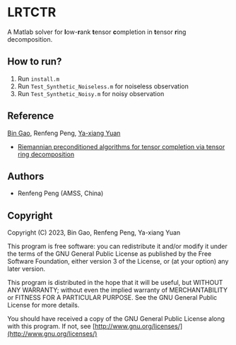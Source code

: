 # LRTCTR

A Matlab solver for **l**ow-**r**ank **t**ensor **c**ompletion in **t**ensor **r**ing decomposition.



## How to run?

1. Run ``install.m`` 
2. Run ``Test_Synthetic_Noiseless.m`` for noiseless observation
3. Run ``Test_Synthetic_Noisy.m`` for noisy observation



## Reference

[Bin Gao](https://www.gaobin.cc/), Renfeng Peng, [Ya-xiang Yuan](http://lsec.cc.ac.cn/~yyx/index.html)

- [Riemannian preconditioned algorithms for tensor completion via tensor ring decomposition](https://arxiv.org/abs/2302.14456)



## Authors

- Renfeng Peng (AMSS, China)



## Copyright

Copyright (C) 2023, Bin Gao, Renfeng Peng, Ya-xiang Yuan

This program is free software: you can redistribute it and/or modify it under the terms of the GNU General Public License as published by the Free Software Foundation, either version 3 of the License, or (at your option) any later version.

This program is distributed in the hope that it will be useful, but WITHOUT ANY WARRANTY; without even the implied warranty of MERCHANTABILITY or FITNESS FOR A PARTICULAR PURPOSE. See the GNU General Public License for more details.

You should have received a copy of the GNU General Public License along with this program. If not, see [http://www.gnu.org/licenses/](http://www.gnu.org/licenses/)

